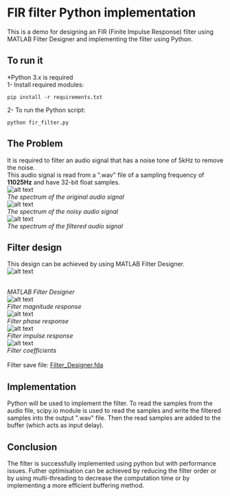 # FIR filter Python implementation

This is a demo for designing an FIR (Finite Impulse Response) filter using MATLAB Filter Designer and implementing the filter using Python.

## To run it
\*Python 3.x is required
<br>
1- Install required modules:
<br>
```
pip install -r requirements.txt
```

2- To run the Python script:
<br>
```
python fir_filter.py
```

## The Problem
It is required to filter an audio signal that has a noise tone of 5kHz to remove the noise.
<br>
This audio signal is read from a ".wav" file of a sampling frequency of **11025Hz** and have 32-bit float samples.
<br>
![alt text](./Screenshots/original.png "The spectrum of the original audio signal")
<br>*The spectrum of the original audio signal*
<br>
![alt text](./Screenshots/with_noise.png "The spectrum of the noisy audio signal")
<br>*The spectrum of the noisy audio signal*
<br>
![alt text](./Screenshots/filtered.png "The spectrum of the filtered audio signal")
<br>*The spectrum of the filtered audio signal*

## Filter design

This design can be achieved by using MATLAB Filter Designer.
<br>
![alt text](./Screenshots/mlab_filter_design.png "MATLAB Filter Designer")
<!-- <img src="./Screenshots/mlab_filter_design.png" alt="MATLAB Filter Designer" width="960"/> -->
<br>*MATLAB Filter Designer*
<br>
![alt text](./Screenshots/mlab_mag_resp.png "Filter magnitude response")
<br>*Filter magnitude response*
<br>
![alt text](./Screenshots/mlab_phase_resp.png "Filter phase response")
<br>*Filter phase response*
<br>
![alt text](./Screenshots/mlab_impulse_resp.png "Filter impulse response")
<br>*Filter impulse response*
<br>
![alt text](./Screenshots/mlab_coeff.png "Filter coefficients")
<br>*Filter coefficients*
<br>
<br>
Filter save file: [Filter_Designer.fda](Filter_Designer.fda)


## Implementation

Python will be used to implement the filter. To read the samples from the audio file, scipy.io module is used to read the samples and write the filtered samples into the output ".wav" file.
Then the read samples are added to the buffer (which acts as input delay).


## Conclusion


The filter is successfully implemented using python but with performance issues.
Futher optimisation can be achieved by reducing the filter order or by using multi-threading to decrease the computation time or by implementing a more efficient buffering method.